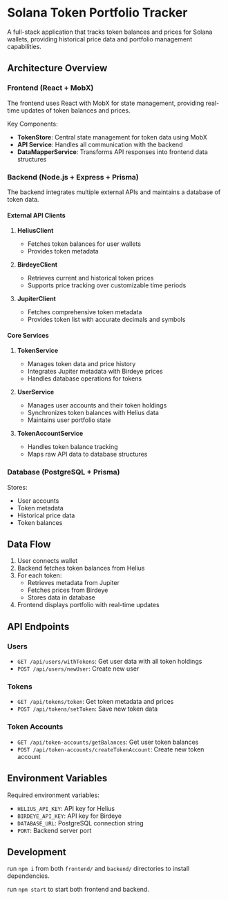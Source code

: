 # Solana Token Portfolio Tracker

A full-stack application that tracks token balances and prices for Solana wallets, providing historical price data and portfolio management capabilities.

## Architecture Overview

### Frontend (React + MobX)

The frontend uses React with MobX for state management, providing real-time updates of token balances and prices.

Key Components:
- **TokenStore**: Central state management for token data using MobX
- **API Service**: Handles all communication with the backend
- **DataMapperService**: Transforms API responses into frontend data structures

### Backend (Node.js + Express + Prisma)

The backend integrates multiple external APIs and maintains a database of token data.

#### External API Clients

1. **HeliusClient**
   - Fetches token balances for user wallets
   - Provides token metadata

2. **BirdeyeClient**
   - Retrieves current and historical token prices
   - Supports price tracking over customizable time periods

3. **JupiterClient**
   - Fetches comprehensive token metadata
   - Provides token list with accurate decimals and symbols

#### Core Services

1. **TokenService**
   - Manages token data and price history
   - Integrates Jupiter metadata with Birdeye prices
   - Handles database operations for tokens

2. **UserService**
   - Manages user accounts and their token holdings
   - Synchronizes token balances with Helius data
   - Maintains user portfolio state

3. **TokenAccountService**
   - Handles token balance tracking
   - Maps raw API data to database structures

### Database (PostgreSQL + Prisma)

Stores:
- User accounts
- Token metadata
- Historical price data
- Token balances

## Data Flow

1. User connects wallet
2. Backend fetches token balances from Helius
3. For each token:
   - Retrieves metadata from Jupiter
   - Fetches prices from Birdeye
   - Stores data in database
4. Frontend displays portfolio with real-time updates

## API Endpoints

### Users
- `GET /api/users/withTokens`: Get user data with all token holdings
- `POST /api/users/newUser`: Create new user

### Tokens
- `GET /api/tokens/token`: Get token metadata and prices
- `POST /api/tokens/setToken`: Save new token data

### Token Accounts
- `GET /api/token-accounts/getBalances`: Get user token balances
- `POST /api/token-accounts/createTokenAccount`: Create new token account


## Environment Variables

Required environment variables:
- `HELIUS_API_KEY`: API key for Helius
- `BIRDEYE_API_KEY`: API key for Birdeye
- `DATABASE_URL`: PostgreSQL connection string
- `PORT`: Backend server port

## Development

run `npm i` from both `frontend/` and `backend/` directories to install dependencies.

run `npm start` to start both frontend and backend.
